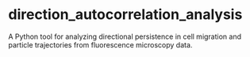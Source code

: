 # direction_autocorrelation_analysis
A Python tool for analyzing directional persistence in cell migration and particle trajectories from fluorescence microscopy data.
